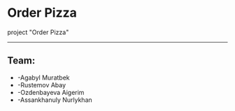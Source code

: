 # Order Pizza
project "Order Pizza"

______________________________________

## **Team:** ##
* -Agabyl Muratbek
* -Rustemov Abay
* -Ozdenbayeva Aigerim
* -Assankhanuly Nurlykhan